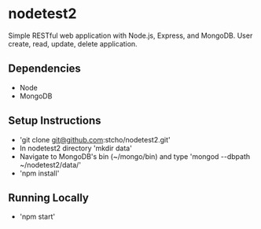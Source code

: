 nodetest2
=========

Simple RESTful web application with Node.js, Express, and MongoDB. User create, read, update, delete application.

Dependencies
---------
- Node
- MongoDB

Setup Instructions
----------
- 'git clone git@github.com:stcho/nodetest2.git'
- In nodetest2 directory 'mkdir data'
- Navigate to MongoDB's bin (~/mongo/bin) and type 'mongod --dbpath ~/nodetest2/data/'
- 'npm install' 

Running Locally
------------
- 'npm start'
